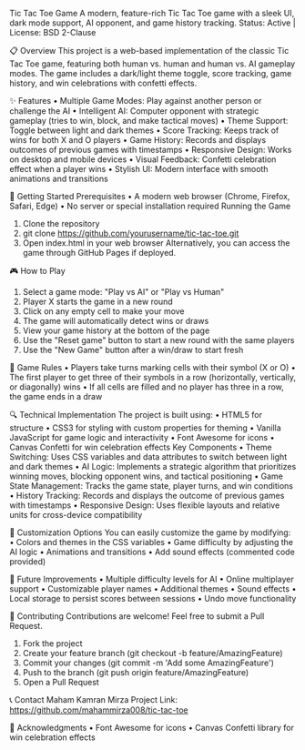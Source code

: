 Tic Tac Toe Game
A modern, feature-rich Tic Tac Toe game with a sleek UI, dark mode support, AI opponent, and game history tracking.
Status: Active | License: BSD 2-Clause


📋 Overview
This project is a web-based implementation of the classic Tic Tac Toe game, featuring both human vs. human and human vs. AI gameplay modes. The game includes a dark/light theme toggle, score tracking, game history, and win celebrations with confetti effects.


✨ Features
•	Multiple Game Modes: Play against another person or challenge the AI
•	Intelligent AI: Computer opponent with strategic gameplay (tries to win, block, and make tactical moves)
•	Theme Support: Toggle between light and dark themes
•	Score Tracking: Keeps track of wins for both X and O players
•	Game History: Records and displays outcomes of previous games with timestamps
•	Responsive Design: Works on desktop and mobile devices
•	Visual Feedback: Confetti celebration effect when a player wins
•	Stylish UI: Modern interface with smooth animations and transitions


🚀 Getting Started
Prerequisites
•	A modern web browser (Chrome, Firefox, Safari, Edge)
•	No server or special installation required
Running the Game
1.	Clone the repository
2.	git clone https://github.com/yourusername/tic-tac-toe.git
3.	Open index.html in your web browser
Alternatively, you can access the game through GitHub Pages if deployed.


🎮 How to Play
1.	Select a game mode: "Play vs AI" or "Play vs Human"
2.	Player X starts the game in a new round
3.	Click on any empty cell to make your move
4.	The game will automatically detect wins or draws
5.	View your game history at the bottom of the page
6.	Use the "Reset game" button to start a new round with the same players
7.	Use the "New Game" button after a win/draw to start fresh


🎯 Game Rules
•	Players take turns marking cells with their symbol (X or O)
•	The first player to get three of their symbols in a row (horizontally, vertically, or diagonally) wins
•	If all cells are filled and no player has three in a row, the game ends in a draw


🔍 Technical Implementation
The project is built using:
•	HTML5 for structure
•	CSS3 for styling with custom properties for theming
•	Vanilla JavaScript for game logic and interactivity
•	Font Awesome for icons
•	Canvas Confetti for win celebration effects
Key Components
•	Theme Switching: Uses CSS variables and data attributes to switch between light and dark themes
•	AI Logic: Implements a strategic algorithm that prioritizes winning moves, blocking opponent wins, and tactical positioning
•	Game State Management: Tracks the game state, player turns, and win conditions
•	History Tracking: Records and displays the outcome of previous games with timestamps
•	Responsive Design: Uses flexible layouts and relative units for cross-device compatibility


🎨 Customization Options
You can easily customize the game by modifying:
•	Colors and themes in the CSS variables
•	Game difficulty by adjusting the AI logic
•	Animations and transitions
•	Add sound effects (commented code provided)


🚧 Future Improvements
•	Multiple difficulty levels for AI
•	Online multiplayer support
•	Customizable player names
•	Additional themes
•	Sound effects
•	Local storage to persist scores between sessions
•	Undo move functionality


🤝 Contributing
Contributions are welcome! Feel free to submit a Pull Request.
1.	Fork the project
2.	Create your feature branch (git checkout -b feature/AmazingFeature)
3.	Commit your changes (git commit -m 'Add some AmazingFeature')
4.	Push to the branch (git push origin feature/AmazingFeature)
5.	Open a Pull Request

📞 Contact
Maham Kamran Mirza
Project Link: https://github.com/mahammirza008/tic-tac-toe


🙏 Acknowledgments
•	Font Awesome for icons
•	Canvas Confetti library for win celebration effects

